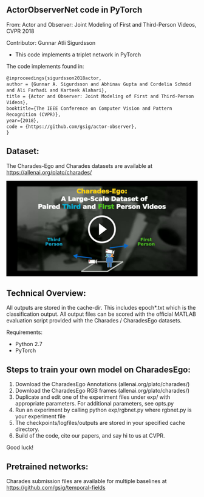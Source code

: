 ## ActorObserverNet code in PyTorch 

From: Actor and Observer: Joint Modeling of First and Third-Person Videos, CVPR 2018

Contributor: Gunnar Atli Sigurdsson

* This code implements a triplet network in PyTorch

The code implements found in:
```
@inproceedings{sigurdsson2018actor,
author = {Gunnar A. Sigurdsson and Abhinav Gupta and Cordelia Schmid and Ali Farhadi and Karteek Alahari},
title = {Actor and Observer: Joint Modeling of First and Third-Person Videos},
booktitle={The IEEE Conference on Computer Vision and Pattern Recognition (CVPR)},
year={2018},
code = {https://github.com/gsig/actor-observer},
}
```

## Dataset:

The Charades-Ego and Charades datasets are available at https://allenai.org/plato/charades/

[![Charades-Ego Teaser Video](./charades-ego-teaser.png "Charades-Ego Teaser Video")](https://www.youtube.com/watch?v=JkBFE2pzJkw&feature=youtu.be)

## Technical Overview:
 
All outputs are stored in the cache-dir. This includes epoch*.txt which is the classification output.
All output files can be scored with the official MATLAB evaluation script provided with the Charades / CharadesEgo datasets.

Requirements:
* Python 2.7
* PyTorch 


## Steps to train your own model on CharadesEgo:
 
1. Download the CharadesEgo Annotations (allenai.org/plato/charades/)
2. Download the CharadesEgo RGB frames (allenai.org/plato/charades/)
3. Duplicate and edit one of the experiment files under exp/ with appropriate parameters. For additional parameters, see opts.py
4. Run an experiment by calling python exp/rgbnet.py where rgbnet.py is your experiment file
5. The checkpoints/logfiles/outputs are stored in your specified cache directory. 
6. Build of the code, cite our papers, and say hi to us at CVPR.

Good luck!


## Pretrained networks:



Charades submission files are available for multiple baselines at https://github.com/gsig/temporal-fields
